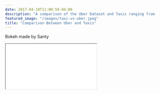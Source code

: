 ```yaml
---
date: 2017-04-10T11:00:59-04:00
description: "A comparison of the Uber Dataset and Taxis ranging from ... to ..."
featured_image: "/images/taxi-vs-uber.jpeg"
title: "Comparison Between Uber and Taxis"
---
```


<script>
  function resizeIframe(obj) {
    obj.style.height = obj.contentWindow.document.documentElement.scrollHeight + 'px';
  }
</script>

Bokeh made by Santy
<iframe src = {{< baseurl >}}/uberplot.html style="width: 616px; height: 616px;" frameborder="0" scrolling="no" onload="resizeIframe(this)"> </iframe>